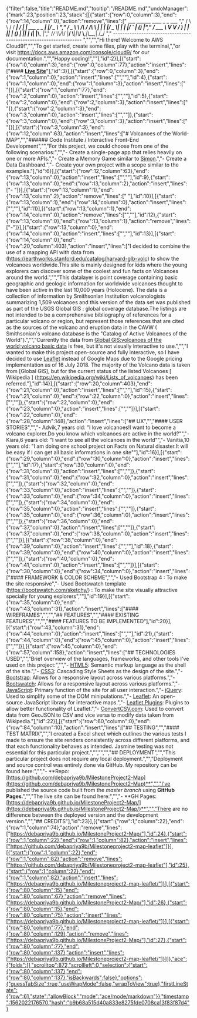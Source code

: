 {"filter":false,"title":"README.md","tooltip":"/README.md","undoManager":{"mark":23,"position":23,"stack":[[{"start":{"row":0,"column":3},"end":{"row":14,"column":0},"action":"remove","lines":["      ___        ______     ____ _                 _  ___  ","        / \\ \\      / / ___|   / ___| | ___  _   _  __| |/ _ \\ ","       / _ \\ \\ /\\ / /\\___ \\  | |   | |/ _ \\| | | |/ _` | (_) |","      / ___ \\ V  V /  ___) | | |___| | (_) | |_| | (_| |\\__, |","     /_/   \\_\\_/\\_/  |____/   \\____|_|\\___/ \\__,_|\\__,_|  /_/ "," ----------------------------------------------------------------- ","","","Hi there! Welcome to AWS Cloud9!","","To get started, create some files, play with the terminal,","or visit https://docs.aws.amazon.com/console/cloud9/ for our documentation.","","Happy coding!",""],"id":2}],[{"start":{"row":0,"column":3},"end":{"row":0,"column":77},"action":"insert","lines":["#### **[Live Site](https://debapriya9b.github.io/MilestoneProject2-Map/)**"],"id":3}],[{"start":{"row":0,"column":3},"end":{"row":1,"column":0},"action":"insert","lines":["",""],"id":4},{"start":{"row":1,"column":0},"end":{"row":1,"column":3},"action":"insert","lines":["   "]}],[{"start":{"row":1,"column":77},"end":{"row":2,"column":0},"action":"insert","lines":["",""],"id":5},{"start":{"row":2,"column":0},"end":{"row":2,"column":3},"action":"insert","lines":["   "]},{"start":{"row":2,"column":3},"end":{"row":3,"column":0},"action":"insert","lines":["",""]},{"start":{"row":3,"column":0},"end":{"row":3,"column":3},"action":"insert","lines":["   "]}],[{"start":{"row":3,"column":3},"end":{"row":12,"column":63},"action":"insert","lines":["# Volcanoes of the World-MAP","","###### Code Institute / Interactive Front-End Development","","For this project, we could choose from one of the following scenarios:","","- Create a single-page app that relies heavily on one or more APIs.","- Create a Memory Game similar to [Simon](https://en.wikipedia.org/wiki/Simon_(game)).","- Create a Data Dashboard.","- Create your own project with a scope similar to the examples."],"id":6}],[{"start":{"row":12,"column":63},"end":{"row":13,"column":0},"action":"insert","lines":["",""],"id":9},{"start":{"row":13,"column":0},"end":{"row":13,"column":2},"action":"insert","lines":["- "]}],[{"start":{"row":13,"column":1},"end":{"row":13,"column":2},"action":"remove","lines":[" "],"id":10}],[{"start":{"row":13,"column":1},"end":{"row":14,"column":0},"action":"insert","lines":["",""],"id":11}],[{"start":{"row":13,"column":1},"end":{"row":14,"column":0},"action":"remove","lines":["",""],"id":12},{"start":{"row":13,"column":0},"end":{"row":13,"column":1},"action":"remove","lines":["-"]}],[{"start":{"row":13,"column":0},"end":{"row":14,"column":0},"action":"insert","lines":["",""],"id":13}],[{"start":{"row":14,"column":0},"end":{"row":20,"column":403},"action":"insert","lines":["I decided to combine the use of a mapping API with data  from (https://earthworks.stanford.edu/catalog/harvard-glb-volc) to show the volcanoes worldwide.This site is mainly designed for kids where the young explorers can discover some of the coolest and fun facts on Volcanoes around the world.","","This datalayer is point coverage containing basic geographic and geologic information for worldwide volcanoes thought to have been active in the last 10,000 years (Holocene). The data is a collection of information by Smithsonian Institution volcanologists summarizing 1,509 volcanoes and this version of the data set was published as part of the USGS Global GIS : global coverage database.The listings are not intended to be a comprehensive bibliography of references for a particular volcano or region, but represent those references that are cited as the sources of the volcano and eruption data in the CAVW ( Smithsonian's volcano database is the \"Catalog of Active Volcanoes of the World\").","","Currently the data from [Global GIS:volcanoes of the world;volcano basic data](https://earthworks.stanford.edu/catalog/harvard-glb-volc) is free, but it's not visually interactive to use.","","I wanted to make this project open-source and fully interactive, so I have decided to use [Leaflet](https://leafletjs.com/) instead of Google Maps due to the Google pricing implementation as of 16 July 2018. The majority of the Volcano data is taken from [Global GIS], but for the current status of the listed Volcanoes [ Wikipedia ] (https://en.wikipedia.org/wiki/Lists_of_volcanoes) has been referred."],"id":14}],[{"start":{"row":20,"column":403},"end":{"row":21,"column":0},"action":"insert","lines":["",""],"id":15},{"start":{"row":21,"column":0},"end":{"row":22,"column":0},"action":"insert","lines":["",""]},{"start":{"row":22,"column":0},"end":{"row":23,"column":0},"action":"insert","lines":["",""]}],[{"start":{"row":22,"column":0},"end":{"row":28,"column":148},"action":"insert","lines":["## UX","","#### USER STORIES","","- Advik,7 years old: \"I love volcanoes!I want to become a volcano explorer.Do you know which volcanoes are active in the world?\"","- Kiara,6 years old: \"I want to see all the volcanoes in the world\"","- Vanitia,10 years old: \"I am doing one school project on Facts on Natural disaster.It will be easy if I can get all basic informations in one site\""],"id":16}],[{"start":{"row":29,"column":0},"end":{"row":30,"column":0},"action":"insert","lines":["",""],"id":17},{"start":{"row":30,"column":0},"end":{"row":31,"column":0},"action":"insert","lines":["",""]},{"start":{"row":31,"column":0},"end":{"row":32,"column":0},"action":"insert","lines":["",""]},{"start":{"row":32,"column":0},"end":{"row":33,"column":0},"action":"insert","lines":["",""]},{"start":{"row":33,"column":0},"end":{"row":34,"column":0},"action":"insert","lines":["",""]},{"start":{"row":34,"column":0},"end":{"row":35,"column":0},"action":"insert","lines":["",""]},{"start":{"row":35,"column":0},"end":{"row":36,"column":0},"action":"insert","lines":["",""]},{"start":{"row":36,"column":0},"end":{"row":37,"column":0},"action":"insert","lines":["",""]},{"start":{"row":37,"column":0},"end":{"row":38,"column":0},"action":"insert","lines":["",""]}],[{"start":{"row":38,"column":0},"end":{"row":39,"column":0},"action":"insert","lines":["",""],"id":18},{"start":{"row":39,"column":0},"end":{"row":40,"column":0},"action":"insert","lines":["",""]},{"start":{"row":40,"column":0},"end":{"row":41,"column":0},"action":"insert","lines":["",""]}],[{"start":{"row":30,"column":0},"end":{"row":34,"column":0},"action":"insert","lines":["#### FRAMEWORK & COLOR SCHEME","","- Used Bootstrap 4 : To make the site responsive","- Used Bootswatch template (https://bootswatch.com/sketchy/) : To make the site visually attractive specially for young explorers",""],"id":19}],[{"start":{"row":35,"column":0},"end":{"row":43,"column":31},"action":"insert","lines":["#### WIREFRAMES","","","## FEATURES","","#### EXISTING FEATURES","","","#### FEATURES TO BE IMPLEMENTED"],"id":20}],[{"start":{"row":43,"column":31},"end":{"row":44,"column":0},"action":"insert","lines":["",""],"id":21},{"start":{"row":44,"column":0},"end":{"row":45,"column":0},"action":"insert","lines":["",""]}],[{"start":{"row":45,"column":0},"end":{"row":57,"column":158},"action":"insert","lines":["## TECHNOLOGIES USED","","Brief overview of the languages, frameworks, and other tools I've used on this project:","","- [HTML5](https://en.wikipedia.org/wiki/HTML5): Semantic markup language as the shell of the site.","- [CSS3](https://en.wikipedia.org/wiki/Cascading_Style_Sheets): Cascading Style Sheets as the design of the site.","- [Bootstrap](https://en.wikipedia.org/wiki/Bootstrap_(front-end_framework)): Allows for a responsive layout across various platforms.","- [Bootswatch](https://bootswatch.com/): Allows for a responsive layout across various platforms.","- [JavaScript](https://www.javascript.com): Primary function of the site for all user interaction.","- [jQuery](https://jquery.com/): Used to simplify some of the DOM minipulations.","- [Leaflet](https://leafletjs.com/): An open-source JavaScript library for interactive maps.","- [Leaflet Plugins](https://leafletjs.com/plugins.html): Plugins to allow better functionality of Leaflet.","- [ConvertCSV.com](http://www.convertcsv.com/csv-to-geojson.htm): Used to convert data from GeoJSON to CSV and vice versa to modify data taken from Wikipedia."],"id":22}],[{"start":{"row":60,"column":0},"end":{"row":84,"column":10},"action":"insert","lines":["## TESTING","","#### TEST MATRIX","","I created a Excel sheet which outlines the various tests I made to ensure the site renders consistently across different platforms, and that each functionality behaves as intended. Jasmine testing was not essential for this particular project.","","","","## DEPLOYMENT","","This particular project does not require any local deployment.","","Deployment and source control was entirely done via GitHub. My repository can be found here:","","- **Repo: [https://github.com/debapriya9b/MilestoneProject2-Map](https://github.com/debapriya9b/MilestoneProject2-Map)**","","I've published the source code built from the *master branch* using **GitHub Pages**.","","The live site can be found here:","","- **GH Pages: [https://debapriya9b.github.io/MilestoneProject2-Map/](https://debapriya9b.github.io/MilestoneProject2-Map/)**","","There are no difference between the deployed version and the development version.","","## CREDITS"],"id":23}],[{"start":{"row":1,"column":22},"end":{"row":1,"column":74},"action":"remove","lines":["https://debapriya9b.github.io/MilestoneProject2-Map/"],"id":24},{"start":{"row":1,"column":22},"end":{"row":1,"column":82},"action":"insert","lines":["https://github.com/debapriya9b/Milestoneproject2-map-leaflet"]}],[{"start":{"row":1,"column":22},"end":{"row":1,"column":82},"action":"remove","lines":["https://github.com/debapriya9b/Milestoneproject2-map-leaflet"],"id":25},{"start":{"row":1,"column":22},"end":{"row":1,"column":82},"action":"insert","lines":["https://debapriya9b.github.io/Milestoneproject2-map-leaflet/"]}],[{"start":{"row":80,"column":15},"end":{"row":80,"column":67},"action":"remove","lines":["https://debapriya9b.github.io/MilestoneProject2-Map/"],"id":26},{"start":{"row":80,"column":15},"end":{"row":80,"column":75},"action":"insert","lines":["https://debapriya9b.github.io/Milestoneproject2-map-leaflet/"]}],[{"start":{"row":80,"column":77},"end":{"row":80,"column":129},"action":"remove","lines":["https://debapriya9b.github.io/MilestoneProject2-Map/"],"id":27},{"start":{"row":80,"column":77},"end":{"row":80,"column":137},"action":"insert","lines":["https://debapriya9b.github.io/Milestoneproject2-map-leaflet/"]}]]},"ace":{"folds":[],"scrolltop":872,"scrollleft":0,"selection":{"start":{"row":80,"column":137},"end":{"row":80,"column":137},"isBackwards":false},"options":{"guessTabSize":true,"useWrapMode":false,"wrapToView":true},"firstLineState":{"row":61,"state":"allowBlock","mode":"ace/mode/markdown"}},"timestamp":1562022176570,"hash":"b9b68a515d40a833e8275fde0708ca13f83f87d4"}